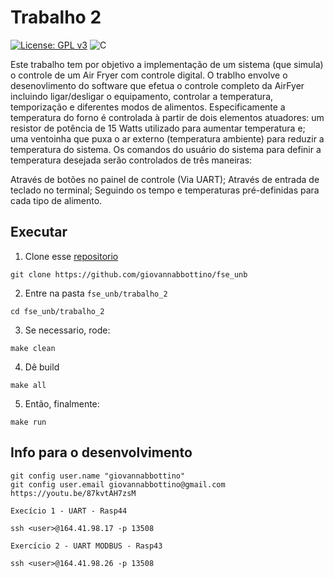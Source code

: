 # Trabalho 2
[![License: GPL v3](https://img.shields.io/badge/License-GPLv3-blue.svg)](https://www.gnu.org/licenses/gpl-3.0)  ![C](https://img.shields.io/badge/Solutions-blue.svg?style=flat&logo=c) 


Este trabalho tem por objetivo a implementação de um sistema (que simula) o controle de um Air Fryer com controle digital.
O trablho envolve o desenovlimento do software que efetua o controle completo da AirFyer incluindo ligar/desligar o equipamento, controlar a temperatura, temporização e diferentes modos de alimentos. Especificamente a temperatura do forno é controlada à partir de dois elementos atuadores: um resistor de potência de 15 Watts utilizado para aumentar temperatura e; uma ventoinha que puxa o ar externo (temperatura ambiente) para reduzir a temperatura do sistema.
Os comandos do usuário do sistema para definir a temperatura desejada serão controlados de três maneiras:

Através de botões no painel de controle (Via UART);
Através de entrada de teclado no terminal;
Seguindo os tempo e temperaturas pré-definidas para cada tipo de alimento.

## Executar

1. Clone esse [repositorio](https://github.com/giovannabbottino/fse_unb) 
```
git clone https://github.com/giovannabbottino/fse_unb
```
2. Entre na pasta `fse_unb/trabalho_2`
```
cd fse_unb/trabalho_2
```
3. Se necessario, rode:
```
make clean
```
4. Dê build 
```
make all
```
5. Então, finalmente:
```
make run
```
## Info para o desenvolvimento
```
git config user.name "giovannabbottino"
git config user.email giovannabbottino@gmail.com
https://youtu.be/87kvtAH7zsM

Execício 1 - UART - Rasp44 

ssh <user>@164.41.98.17 -p 13508

Exercício 2 - UART MODBUS - Rasp43

ssh <user>@164.41.98.26 -p 13508
```